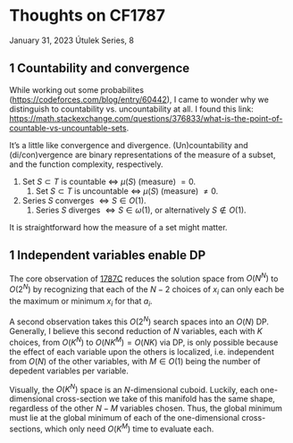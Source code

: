 <!-- emilia-snapshot-properties
Thoughts on CF1787
2023/01/31
utulek
emilia-snapshot-properties -->

# Thoughts on CF1787

January 31, 2023
Útulek Series, 8

## 1 Countability and convergence

While working out some probabilites (<https://codeforces.com/blog/entry/60442>), I came to wonder why we distinguish to countability vs. uncountability at all. I found this link: <https://math.stackexchange.com/questions/376833/what-is-the-point-of-countable-vs-uncountable-sets>.

It’s a little like convergence and divergence. (Un)countability and (di/con)vergence are binary representations of the measure of a subset, and the function complexity, respectively.

1. Set $S\subset T$ is countable $\iff$ $\mu(S)$ (measure) $=0$.
   1. Set $S\subset T$ is uncountable $\iff$ $\mu(S)$ (measure) $\neq 0$.
2. Series $S$ converges $\iff S\in O(1)$.
   1. Series $S$ diverges $\iff S\in \omega(1)$, or alternatively $S\notin O(1)$.

It is straightforward how the measure of a set might matter.

## 1 Independent variables enable DP

The core observation of [1787C](https://codeforces.com/contest/1787/problem/C) reduces the solution space from $O(N^N)$ to $O(2^N)$ by recognizing that each of the $N-2$ choices of $x_i$ can only each be the maximum or minimum $x_i$ for that $a_i$.

A second observation takes this $O(2^N)$ search spaces into an $O(N)$ DP. Generally, I believe this second reduction of $N$ variables, each with $K$ choices, from $O(K^N)$ to $O(NK^M)=O(NK)$ via DP, is only possible because the effect of each variable upon the others is localized, i.e. independent from $O(N)$ of the other variables, with $M\in O(1)$ being the number of depedent variables per variable.

Visually, the $O(K^N)$ space is an $N$-dimensional cuboid. Luckily, each one-dimensional cross-section we take of this manifold has the same shape, regardless of the other $N-M$ variables chosen. Thus, the global minimum must lie at the global minimum of each of the one-dimensional cross-sections, which only need $O(K^M)$ time to evaluate each.
